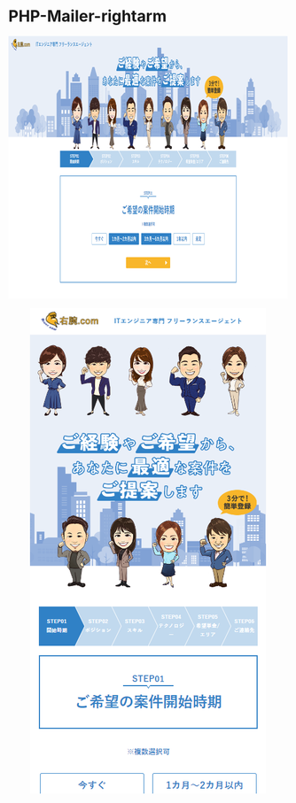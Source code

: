 # PHP-Mailer-rightarm

<p align="center">
    <img src="https://github.com/cb927/PHP-Mailer-rightarm/blob/master/Screenshot.png" alt="Page index" width="950" height="475">
</p>
<p align="center">
    <img src="https://github.com/cb927/PHP-Mailer-rightarm/blob/master/Screenshot_sp.png" alt="Page index" width="426" height="877">
</p>
